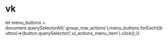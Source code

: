 # vk
let menu_buttons = document.querySelectorAll('.group_row_actions');menu_buttons.forEach((button)=>{button.querySelector('.ui_actions_menu_item').click();})
